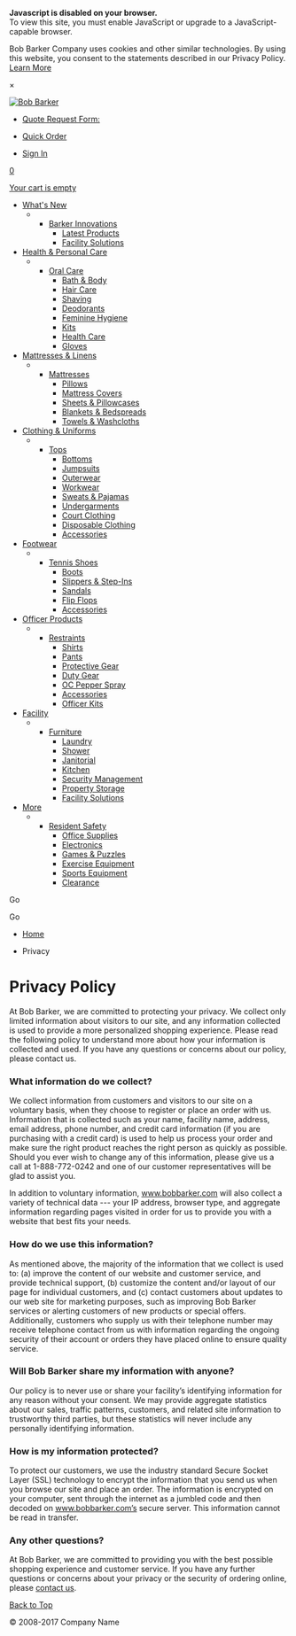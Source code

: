 **Javascript is disabled on your browser.**  
To view this site, you must enable JavaScript or upgrade to a JavaScript-capable browser.

Bob Barker Company uses cookies and other similar technologies. By using this website, you consent to the statements described in our Privacy Policy. [Learn More](https://system.netsuite.com/core/media/media.nl?id=349494&c=625380&h=eT7OK_WRGTxA73UMNOgdINCjTLG1MfvaeE3QJMauNMcz4Ox0)

×

[![Bob Barker](https://www.bobbarker.com/sca-dev-2024-1-0//extensions/SC/Summit/3.0.2/img/BBC_Logo_web_215x44.png)](https://www.bobbarker.com/ "Bob Barker")

* [Quote Request Form:](# "Quote Request Form:")
* [Quick Order](# "Quick Order")

* [Sign In](#)

[0](# "Cart")

[Your cart is empty](#)

* [What's New](https://www.bobbarker.com/whats-new)
    * * [Barker Innovations](https://www.bobbarker.com/whats-new/barker-innovations)
        * [Latest Products](https://www.bobbarker.com/whats-new/latest-products)
        * [Facility Solutions](https://www.bobbarker.com/whats-new/facility-solutions)
* [Health & Personal Care](https://www.bobbarker.com/health-personal-care)
    * * [Oral Care](https://www.bobbarker.com/health-personal-care/oral-care)
        * [Bath & Body](https://www.bobbarker.com/health-personal-care/bath-body)
        * [Hair Care](https://www.bobbarker.com/health-personal-care/hair-care)
        * [Shaving](https://www.bobbarker.com/health-personal-care/shaving)
        * [Deodorants](https://www.bobbarker.com/health-personal-care/deodorants)
        * [Feminine Hygiene](https://www.bobbarker.com/health-personal-care/feminine-hygiene)
        * [Kits](https://www.bobbarker.com/health-personal-care/kits)
        * [Health Care](https://www.bobbarker.com/health-personal-care/health-care)
        * [Gloves](https://www.bobbarker.com/health-personal-care/gloves)
* [Mattresses & Linens](https://www.bobbarker.com/mattresses-linens)
    * * [Mattresses](https://www.bobbarker.com/mattresses-linens/mattresses)
        * [Pillows](https://www.bobbarker.com/mattresses-linens/pillows)
        * [Mattress Covers](https://www.bobbarker.com/mattresses-linens/mattress-covers)
        * [Sheets & Pillowcases](https://www.bobbarker.com/mattresses-linens/sheets-pillowcases)
        * [Blankets & Bedspreads](https://www.bobbarker.com/mattresses-linens/blankets-bedspreads)
        * [Towels & Washcloths](https://www.bobbarker.com/mattresses-linens/towels-washcloths)
* [Clothing & Uniforms](https://www.bobbarker.com/clothing-uniforms)
    * * [Tops](https://www.bobbarker.com/clothing-uniforms/tops)
        * [Bottoms](https://www.bobbarker.com/clothing-uniforms/bottoms)
        * [Jumpsuits](https://www.bobbarker.com/clothing-uniforms/jumpsuits)
        * [Outerwear](https://www.bobbarker.com/clothing-uniforms/outerwear)
        * [Workwear](https://www.bobbarker.com/clothing-uniforms/workwear)
        * [Sweats & Pajamas](https://www.bobbarker.com/clothing-uniforms/sweats-pajamas)
        * [Undergarments](https://www.bobbarker.com/clothing-uniforms/undergarments)
        * [Court Clothing](https://www.bobbarker.com/clothing-uniforms/court-clothing)
        * [Disposable Clothing](https://www.bobbarker.com/clothing-uniforms/disposable-clothing)
        * [Accessories](https://www.bobbarker.com/clothing-uniforms/accessories)
* [Footwear](https://www.bobbarker.com/footwear)
    * * [Tennis Shoes](https://www.bobbarker.com/footwear/tennis-shoes)
        * [Boots](https://www.bobbarker.com/footwear/boots)
        * [Slippers & Step-Ins](https://www.bobbarker.com/footwear/slippers-step-ins)
        * [Sandals](https://www.bobbarker.com/footwear/sandals)
        * [Flip Flops](https://www.bobbarker.com/footwear/flip-flops)
        * [Accessories](https://www.bobbarker.com/footwear/accessories)
* [Officer Products](https://www.bobbarker.com/officer-products)
    * * [Restraints](https://www.bobbarker.com/officer-products/restraints)
        * [Shirts](https://www.bobbarker.com/officer-products/shirts)
        * [Pants](https://www.bobbarker.com/officer-products/pants)
        * [Protective Gear](https://www.bobbarker.com/officer-products/protective-gear)
        * [Duty Gear](https://www.bobbarker.com/officer-products/duty-gear)
        * [OC Pepper Spray](https://www.bobbarker.com/officer-products/oc-pepper-spray)
        * [Accessories](https://www.bobbarker.com/officer-products/accessories)
        * [Officer Kits](https://www.bobbarker.com/officer-products/officer-kits)
* [Facility](https://www.bobbarker.com/facility)
    * * [Furniture](https://www.bobbarker.com/facility/furniture)
        * [Laundry](https://www.bobbarker.com/facility/laundry)
        * [Shower](https://www.bobbarker.com/facility/shower)
        * [Janitorial](https://www.bobbarker.com/facility/janitorial)
        * [Kitchen](https://www.bobbarker.com/facility/kitchen)
        * [Security Management](https://www.bobbarker.com/facility/security-management)
        * [Property Storage](https://www.bobbarker.com/facility/property-storage)
        * [Facility Solutions](https://www.bobbarker.com/facility/facility-solutions)
* [More](https://www.bobbarker.com/more)
    * * [Resident Safety](https://www.bobbarker.com/more/resident-safety)
        * [Office Supplies](https://www.bobbarker.com/more/office-supplies)
        * [Electronics](https://www.bobbarker.com/more/electronics)
        * [Games & Puzzles](https://www.bobbarker.com/more/games-puzzles)
        * [Exercise Equipment](https://www.bobbarker.com/more/exercise-equipment)
        * [Sports Equipment](https://www.bobbarker.com/more/sports-equipment)
        * [Clearance](https://www.bobbarker.com/more/clearance)

Go

Go

* [Home](https://www.bobbarker.com/)

* Privacy

Privacy Policy
==============

At Bob Barker, we are committed to protecting your privacy. We collect only limited information about visitors to our site, and any information collected is used to provide a more personalized shopping experience. Please read the following policy to understand more about how your information is collected and used. If you have any questions or concerns about our policy, please contact us.

### What information do we collect?

We collect information from customers and visitors to our site on a voluntary basis, when they choose to register or place an order with us. Information that is collected such as your name, facility name, address, email address, phone number, and credit card information (if you are purchasing with a credit card) is used to help us process your order and make sure the right product reaches the right person as quickly as possible. Should you ever wish to change any of this information, please give us a call at 1-888-772-0242 and one of our customer representatives will be glad to assist you.

In addition to voluntary information, www.bobbarker.com will also collect a variety of technical data --- your IP address, browser type, and aggregate information regarding pages visited in order for us to provide you with a website that best fits your needs.

### How do we use this information?

As mentioned above, the majority of the information that we collect is used to: (a) improve the content of our website and customer service, and provide technical support, (b) customize the content and/or layout of our page for individual customers, and (c) contact customers about updates to our web site for marketing purposes, such as improving Bob Barker services or alerting customers of new products or special offers. Additionally, customers who supply us with their telephone number may receive telephone contact from us with information regarding the ongoing security of their account or orders they have placed online to ensure quality service.

### Will Bob Barker share my information with anyone?

Our policy is to never use or share your facility’s identifying information for any reason without your consent. We may provide aggregate statistics about our sales, traffic patterns, customers, and related site information to trustworthy third parties, but these statistics will never include any personally identifying information.

### How is my information protected?

To protect our customers, we use the industry standard Secure Socket Layer (SSL) technology to encrypt the information that you send us when you browse our site and place an order. The information is encrypted on your computer, sent through the internet as a jumbled code and then decoded on www.bobbarker.com’s secure server. This information cannot be read in transfer.

### Any other questions?

At Bob Barker, we are committed to providing you with the best possible shopping experience and customer service. If you have any further questions or concerns about your privacy or the security of ordering online, please [contact us](https://prod.sca.bobbarker.com/contact-us).

[Back to Top](#)

© 2008-2017 Company Name